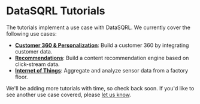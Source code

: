 # DataSQRL Tutorials

The tutorials implement a use case with DataSQRL. We currently cover the following use cases:

* [**Customer 360 & Personalization**](../customer360/intro): Build a customer 360 by integrating customer data.
* [**Recommendations**](../recommendations/intro): Build a content recommendation engine based on click-stream data.
* [**Internet of Things**](../iot/intro): Aggregate and analyze sensor data from a factory floor.

We'll be adding more tutorials with time, so check back soon. If you'd like to see another use case covered, please
[let us know](/community).